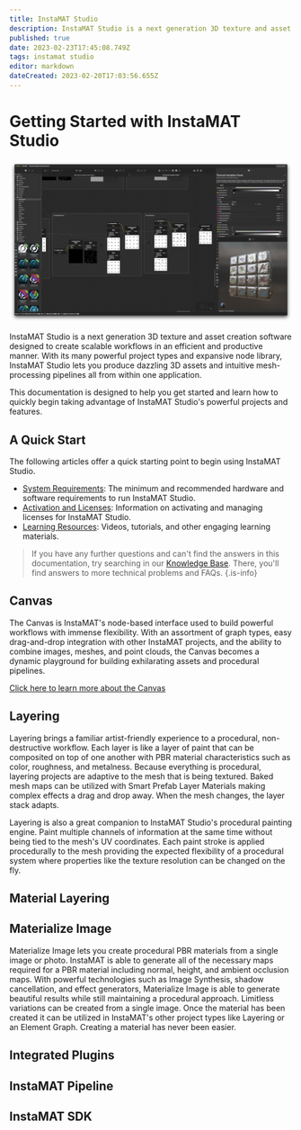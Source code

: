 ```yaml
---
title: InstaMAT Studio
description: InstaMAT Studio is a next generation 3D texture and asset creation software designed to create scalable workflows in an efficient and productive manner.
published: true
date: 2023-02-23T17:45:08.749Z
tags: instamat studio
editor: markdown
dateCreated: 2023-02-20T17:03:56.655Z
---
```


# Getting Started with InstaMAT Studio

![instamat_studio_canvas_full_window.png](/instant_studio/general/instamat_studio_canvas_full_window.png)

InstaMAT Studio is a next generation 3D texture and asset creation software designed to create scalable workflows in an efficient and productive manner. With its many powerful project types and expansive node library, InstaMAT Studio lets you produce dazzling 3D assets and intuitive mesh-processing pipelines all from within one application.

This documentation is designed to help you get started and learn how to quickly begin taking advantage of InstaMAT Studio's powerful projects and features.

## A Quick Start

The following articles offer a quick starting point to begin using InstaMAT Studio.

- [System Requirements](/Products/InstaMAT_Studio/System_Requirements): The minimum and recommended hardware and software requirements to run InstaMAT Studio.
- <a href="">Activation and Licenses</a>: Information on activating and managing licenses for InstaMAT Studio.
- <a href="">Learning Resources</a>: Videos, tutorials, and other engaging learning materials.

>If you have any further questions and can't find the answers in this documentation, try searching in our <a href="https://community.theabstract.co">Knowledge Base</a>. There, you'll find answers to more technical problems and FAQs.
{.is-info}


## Canvas

The Canvas is InstaMAT's node-based interface used to build powerful workflows with immense flexibility. With an assortment of graph types, easy drag-and-drop integration with other InstaMAT projects, and the ability to combine images, meshes, and point clouds, the Canvas becomes a dynamic playground for building exhilarating assets and procedural pipelines.

[Click here to learn more about the Canvas](/Products/InstaMAT_Studio/Canvas)

## Layering

Layering brings a familiar artist-friendly experience to a procedural, non-destructive workflow. Each layer is like a layer of paint that can be composited on top of one another with PBR material characteristics such as color, roughness, and metalness. Because everything is procedural, layering projects are adaptive to the mesh that is being textured. Baked mesh maps can be utilized with Smart Prefab Layer Materials making complex effects a drag and drop away. When the mesh changes, the layer stack adapts.

Layering is also a great companion to InstaMAT Studio's procedural painting engine. Paint multiple channels of information at the same time without being tied to the mesh's UV coordinates. Each paint stroke is applied procedurally to the mesh providing the expected flexibility of a procedural system where properties like the texture resolution can be changed on the fly.

## Material Layering


## Materialize Image

Materialize Image lets you create procedural PBR materials from a single image or photo. InstaMAT is able to generate all of the necessary maps required for a PBR material including normal, height, and ambient occlusion maps. With powerful technologies such as Image Synthesis, shadow cancellation, and effect generators, Materialize Image is able to generate beautiful results while still maintaining a procedural approach. Limitless variations can be created from a single image. Once the material has been created it can be utilized in InstaMAT's other project types like Layering or an Element Graph. Creating a material has never been easier.

## Integrated Plugins

## InstaMAT Pipeline

## InstaMAT SDK